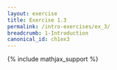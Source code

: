 ```yaml
---
layout: exercise
title: Exercise 1.3
permalink: /intro-exercises/ex_3/
breadcrumb: 1-Introduction
canonical_id: ch1ex3
---
```

{% include mathjax_support %}
